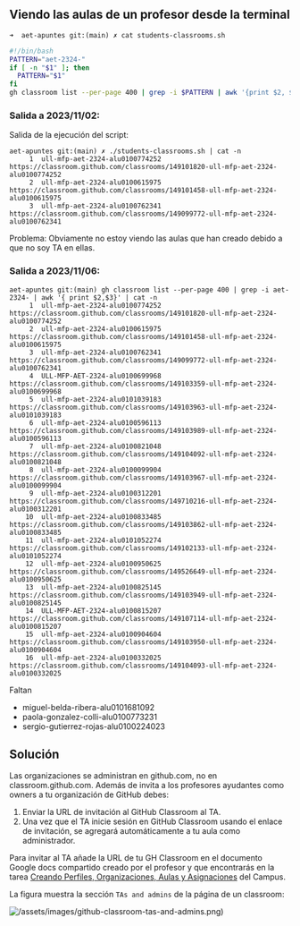 ## Viendo las aulas de un profesor desde la terminal

```
➜  aet-apuntes git:(main) ✗ cat students-classrooms.sh 
```

```bash
#!/bin/bash
PATTERN="aet-2324-"
if [ -n "$1" ]; then
  PATTERN="$1"
fi
gh classroom list --per-page 400 | grep -i $PATTERN | awk '{print $2, $3}'
```

### Salida a 2023/11/02:

Salida de la ejecución del script:

```
aet-apuntes git:(main) ✗ ./students-classrooms.sh | cat -n 
     1  ull-mfp-aet-2324-alu0100774252 https://classroom.github.com/classrooms/149101820-ull-mfp-aet-2324-alu0100774252
     2  ull-mfp-aet-2324-alu0100615975 https://classroom.github.com/classrooms/149101458-ull-mfp-aet-2324-alu0100615975
     3  ull-mfp-aet-2324-alu0100762341 https://classroom.github.com/classrooms/149099772-ull-mfp-aet-2324-alu0100762341
```

Problema: Obviamente no estoy viendo  las aulas que han creado debido a que no soy TA en ellas.

### Salida a 2023/11/06:

```
aet-apuntes git:(main) gh classroom list --per-page 400 | grep -i aet-2324- | awk '{ print $2,$3}' | cat -n
     1  ull-mfp-aet-2324-alu0100774252 https://classroom.github.com/classrooms/149101820-ull-mfp-aet-2324-alu0100774252
     2  ull-mfp-aet-2324-alu0100615975 https://classroom.github.com/classrooms/149101458-ull-mfp-aet-2324-alu0100615975
     3  ull-mfp-aet-2324-alu0100762341 https://classroom.github.com/classrooms/149099772-ull-mfp-aet-2324-alu0100762341
     4  ULL-MFP-AET-2324-alu0100699968 https://classroom.github.com/classrooms/149103359-ull-mfp-aet-2324-alu0100699968
     5  ull-mfp-aet-2324-alu0101039183 https://classroom.github.com/classrooms/149103963-ull-mfp-aet-2324-alu0101039183
     6  ull-mfp-aet-2324-alu0100596113 https://classroom.github.com/classrooms/149103989-ull-mfp-aet-2324-alu0100596113
     7  ull-mfp-aet-2324-alu0100821048 https://classroom.github.com/classrooms/149104092-ull-mfp-aet-2324-alu0100821048
     8  ull-mfp-aet-2324-alu0100099904 https://classroom.github.com/classrooms/149103967-ull-mfp-aet-2324-alu0100099904
     9  ull-mfp-aet-2324-alu0100312201 https://classroom.github.com/classrooms/149710216-ull-mfp-aet-2324-alu0100312201
    10  ull-mfp-aet-2324-alu0100833485 https://classroom.github.com/classrooms/149103862-ull-mfp-aet-2324-alu0100833485
    11  ull-mfp-aet-2324-alu0101052274 https://classroom.github.com/classrooms/149102133-ull-mfp-aet-2324-alu0101052274
    12  ull-mfp-aet-2324-alu0100950625 https://classroom.github.com/classrooms/149526649-ull-mfp-aet-2324-alu0100950625
    13  ull-mfp-aet-2324-alu0100825145 https://classroom.github.com/classrooms/149103949-ull-mfp-aet-2324-alu0100825145
    14  ULL-MFP-AET-2324-alu0100815207 https://classroom.github.com/classrooms/149107114-ull-mfp-aet-2324-alu0100815207
    15  ull-mfp-aet-2324-alu0100904604 https://classroom.github.com/classrooms/149103950-ull-mfp-aet-2324-alu0100904604
    16  ull-mfp-aet-2324-alu0100332025 https://classroom.github.com/classrooms/149104093-ull-mfp-aet-2324-alu0100332025
```

Faltan

- miguel-belda-ribera-alu0101681092
- paola-gonzalez-colli-alu0100773231
- sergio-gutierrez-rojas-alu0100224023

## Solución

Las organizaciones se administran en github.com, no en classroom.github.com.
Además de invita a los profesores ayudantes como owners a tu organización de GitHub debes:

1. Enviar la URL de invitación al GitHub Classroom al TA. 
2. Una vez que el TA inicie sesión en GitHub Classroom usando el enlace de invitación, se agregará automáticamente a tu aula como administrador. 

Para invitar al TA  añade la URL de tu GH Classroom en el documento Google docs compartido creado por el profesor y que encontrarás en la tarea <a href= "https://campusdoctoradoyposgrado2324.ull.es/mod/assign/view.php?id=14547&forceview=1" target="_blank">Creando Perfiles, Organizaciones, Aulas y Asignaciones</a> del Campus.
   
La figura muestra la sección `TAs and admins` de la página de un classroom:

![/assets/images/github-classroom-tas-and-admins.png)]({{site.baseurl}}/assets/images/github-classroom-tas-and-admins.png)

